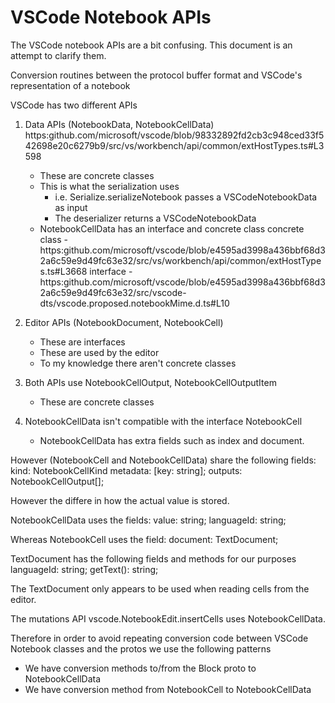 # VSCode Notebook APIs

The VSCode notebook APIs are a bit confusing. This document is an attempt to clarify them.

 Conversion routines between the protocol buffer format and VSCode's representation of a notebook

 VSCode has two different APIs
 1. Data APIs (NotebookData, NotebookCellData)
    https:github.com/microsoft/vscode/blob/98332892fd2cb3c948ced33f542698e20c6279b9/src/vs/workbench/api/common/extHostTypes.ts#L3598
    * These are concrete classes
    * This is what the serialization uses 
      * i.e. Serialize.serializeNotebook passes a VSCodeNotebookData as input
      * The deserializer returns a VSCodeNotebookData
    * NotebookCellData has an interface and concrete class
      concrete class - https:github.com/microsoft/vscode/blob/e4595ad3998a436bbf68d32a6c59e9d49fc63e32/src/vs/workbench/api/common/extHostTypes.ts#L3668
      interface - https:github.com/microsoft/vscode/blob/e4595ad3998a436bbf68d32a6c59e9d49fc63e32/src/vscode-dts/vscode.proposed.notebookMime.d.ts#L10

 2. Editor APIs (NotebookDocument, NotebookCell)
    * These are interfaces
    * These are used by the editor
    * To my knowledge there aren't concrete classes
 3. Both APIs use NotebookCellOutput, NotebookCellOutputItem
    * These are concrete classes
 4. NotebookCellData isn't compatible with the interface NotebookCell
    * NotebookCellData has extra fields such as index and document.

 However (NotebookCell and NotebookCellData) share the following fields:
    kind: NotebookCellKind
    metadata: [key: string];
    outputs: NotebookCellOutput[];

 However the differe in how the actual value is stored.

 NotebookCellData uses the fields:
    value: string;
    languageId: string;

 Whereas NotebookCell uses the field:
   document: TextDocument;

 TextDocument has the following fields and methods for our purposes
   languageId: string;
   getText(): string;

The TextDocument only appears to be used when reading cells from the editor.

The mutations API vscode.NotebookEdit.insertCells uses NotebookCellData.

Therefore in order to avoid repeating conversion code between VSCode Notebook classes and the protos we use the following patterns
* We have conversion methods to/from the Block proto to NotebookCellData
* We have conversion method from NotebookCell to NotebookCellData


